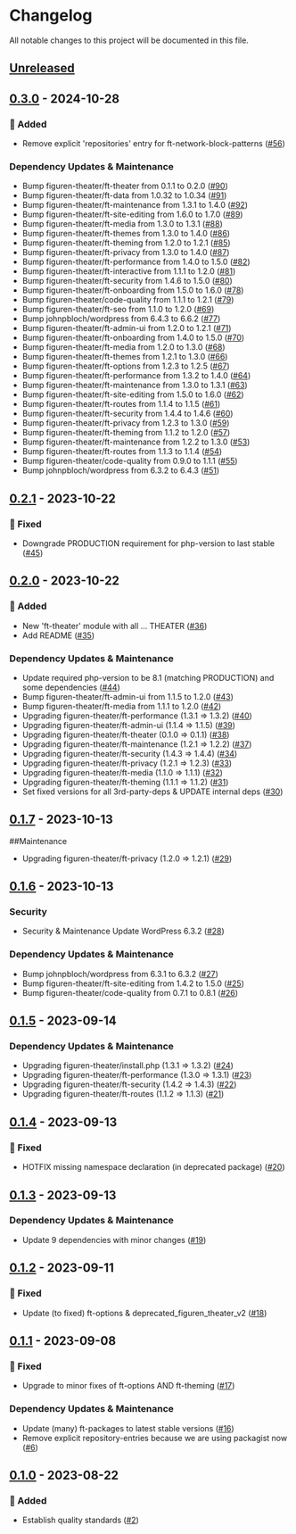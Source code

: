 # Changelog

All notable changes to this project will be documented in this file.

## [Unreleased](https://github.com/figuren-theater/ft-platform-collection/compare/0.3.0...HEAD)

## [0.3.0](https://github.com/figuren-theater/ft-platform-collection/compare/0.2.1...0.3.0) - 2024-10-28

### 🚀 Added

- Remove explicit 'repositories' entry for ft-network-block-patterns ([#56](https://github.com/figuren-theater/ft-platform-collection/pull/56))

### Dependency Updates & Maintenance

- Bump figuren-theater/ft-theater from 0.1.1 to 0.2.0 ([#90](https://github.com/figuren-theater/ft-platform-collection/pull/90))
- Bump figuren-theater/ft-data from 1.0.32 to 1.0.34 ([#91](https://github.com/figuren-theater/ft-platform-collection/pull/91))
- Bump figuren-theater/ft-maintenance from 1.3.1 to 1.4.0 ([#92](https://github.com/figuren-theater/ft-platform-collection/pull/92))
- Bump figuren-theater/ft-site-editing from 1.6.0 to 1.7.0 ([#89](https://github.com/figuren-theater/ft-platform-collection/pull/89))
- Bump figuren-theater/ft-media from 1.3.0 to 1.3.1 ([#88](https://github.com/figuren-theater/ft-platform-collection/pull/88))
- Bump figuren-theater/ft-themes from 1.3.0 to 1.4.0 ([#86](https://github.com/figuren-theater/ft-platform-collection/pull/86))
- Bump figuren-theater/ft-theming from 1.2.0 to 1.2.1 ([#85](https://github.com/figuren-theater/ft-platform-collection/pull/85))
- Bump figuren-theater/ft-privacy from 1.3.0 to 1.4.0 ([#87](https://github.com/figuren-theater/ft-platform-collection/pull/87))
- Bump figuren-theater/ft-performance from 1.4.0 to 1.5.0 ([#82](https://github.com/figuren-theater/ft-platform-collection/pull/82))
- Bump figuren-theater/ft-interactive from 1.1.1 to 1.2.0 ([#81](https://github.com/figuren-theater/ft-platform-collection/pull/81))
- Bump figuren-theater/ft-security from 1.4.6 to 1.5.0 ([#80](https://github.com/figuren-theater/ft-platform-collection/pull/80))
- Bump figuren-theater/ft-onboarding from 1.5.0 to 1.6.0 ([#78](https://github.com/figuren-theater/ft-platform-collection/pull/78))
- Bump figuren-theater/code-quality from 1.1.1 to 1.2.1 ([#79](https://github.com/figuren-theater/ft-platform-collection/pull/79))
- Bump figuren-theater/ft-seo from 1.1.0 to 1.2.0 ([#69](https://github.com/figuren-theater/ft-platform-collection/pull/69))
- Bump johnpbloch/wordpress from 6.4.3 to 6.6.2 ([#77](https://github.com/figuren-theater/ft-platform-collection/pull/77))
- Bump figuren-theater/ft-admin-ui from 1.2.0 to 1.2.1 ([#71](https://github.com/figuren-theater/ft-platform-collection/pull/71))
- Bump figuren-theater/ft-onboarding from 1.4.0 to 1.5.0 ([#70](https://github.com/figuren-theater/ft-platform-collection/pull/70))
- Bump figuren-theater/ft-media from 1.2.0 to 1.3.0 ([#68](https://github.com/figuren-theater/ft-platform-collection/pull/68))
- Bump figuren-theater/ft-themes from 1.2.1 to 1.3.0 ([#66](https://github.com/figuren-theater/ft-platform-collection/pull/66))
- Bump figuren-theater/ft-options from 1.2.3 to 1.2.5 ([#67](https://github.com/figuren-theater/ft-platform-collection/pull/67))
- Bump figuren-theater/ft-performance from 1.3.2 to 1.4.0 ([#64](https://github.com/figuren-theater/ft-platform-collection/pull/64))
- Bump figuren-theater/ft-maintenance from 1.3.0 to 1.3.1 ([#63](https://github.com/figuren-theater/ft-platform-collection/pull/63))
- Bump figuren-theater/ft-site-editing from 1.5.0 to 1.6.0 ([#62](https://github.com/figuren-theater/ft-platform-collection/pull/62))
- Bump figuren-theater/ft-routes from 1.1.4 to 1.1.5 ([#61](https://github.com/figuren-theater/ft-platform-collection/pull/61))
- Bump figuren-theater/ft-security from 1.4.4 to 1.4.6 ([#60](https://github.com/figuren-theater/ft-platform-collection/pull/60))
- Bump figuren-theater/ft-privacy from 1.2.3 to 1.3.0 ([#59](https://github.com/figuren-theater/ft-platform-collection/pull/59))
- Bump figuren-theater/ft-theming from 1.1.2 to 1.2.0 ([#57](https://github.com/figuren-theater/ft-platform-collection/pull/57))
- Bump figuren-theater/ft-maintenance from 1.2.2 to 1.3.0 ([#53](https://github.com/figuren-theater/ft-platform-collection/pull/53))
- Bump figuren-theater/ft-routes from 1.1.3 to 1.1.4 ([#54](https://github.com/figuren-theater/ft-platform-collection/pull/54))
- Bump figuren-theater/code-quality from 0.9.0 to 1.1.1 ([#55](https://github.com/figuren-theater/ft-platform-collection/pull/55))
- Bump johnpbloch/wordpress from 6.3.2 to 6.4.3 ([#51](https://github.com/figuren-theater/ft-platform-collection/pull/51))

## [0.2.1](https://github.com/figuren-theater/ft-platform-collection/compare/0.2.0...0.2.1) - 2023-10-22

### 🐛 Fixed

- Downgrade PRODUCTION requirement for php-version to last stable ([#45](https://github.com/figuren-theater/ft-platform-collection/pull/45))

## [0.2.0](https://github.com/figuren-theater/ft-platform-collection/compare/0.1.7...0.2.0) - 2023-10-22

### 🚀 Added

- New 'ft-theater' module with all ... THEATER ([#36](https://github.com/figuren-theater/ft-platform-collection/pull/36))
- Add README ([#35](https://github.com/figuren-theater/ft-platform-collection/pull/35))

### Dependency Updates & Maintenance

- Update required php-version to be 8.1 (matching PRODUCTION) and some dependencies ([#44](https://github.com/figuren-theater/ft-platform-collection/pull/44))
- Bump figuren-theater/ft-admin-ui from 1.1.5 to 1.2.0 ([#43](https://github.com/figuren-theater/ft-platform-collection/pull/43))
- Bump figuren-theater/ft-media from 1.1.1 to 1.2.0 ([#42](https://github.com/figuren-theater/ft-platform-collection/pull/42))
- Upgrading figuren-theater/ft-performance (1.3.1 => 1.3.2) ([#40](https://github.com/figuren-theater/ft-platform-collection/pull/40))
- Upgrading figuren-theater/ft-admin-ui (1.1.4 => 1.1.5) ([#39](https://github.com/figuren-theater/ft-platform-collection/pull/39))
- Upgrading figuren-theater/ft-theater (0.1.0 => 0.1.1) ([#38](https://github.com/figuren-theater/ft-platform-collection/pull/38))
- Upgrading figuren-theater/ft-maintenance (1.2.1 => 1.2.2) ([#37](https://github.com/figuren-theater/ft-platform-collection/pull/37))
- Upgrading figuren-theater/ft-security (1.4.3 => 1.4.4) ([#34](https://github.com/figuren-theater/ft-platform-collection/pull/34))
- Upgrading figuren-theater/ft-privacy (1.2.1 => 1.2.3) ([#33](https://github.com/figuren-theater/ft-platform-collection/pull/33))
- Upgrading figuren-theater/ft-media (1.1.0 => 1.1.1) ([#32](https://github.com/figuren-theater/ft-platform-collection/pull/32))
- Upgrading figuren-theater/ft-theming (1.1.1 => 1.1.2) ([#31](https://github.com/figuren-theater/ft-platform-collection/pull/31))
- Set fixed versions for all 3rd-party-deps & UPDATE internal deps ([#30](https://github.com/figuren-theater/ft-platform-collection/pull/30))

## [0.1.7](https://github.com/figuren-theater/ft-platform-collection/compare/0.1.6...0.1.7) - 2023-10-13

##Maintenance

- Upgrading figuren-theater/ft-privacy (1.2.0 => 1.2.1) ([#29](https://github.com/figuren-theater/ft-platform-collection/pull/29))

## [0.1.6](https://github.com/figuren-theater/ft-platform-collection/compare/0.1.5...0.1.6) - 2023-10-13

### Security

- Security & Maintenance Update WordPress 6.3.2 ([#28](https://github.com/figuren-theater/ft-platform-collection/pull/28))

### Dependency Updates & Maintenance

- Bump johnpbloch/wordpress from 6.3.1 to 6.3.2 ([#27](https://github.com/figuren-theater/ft-platform-collection/pull/27))
- Bump figuren-theater/ft-site-editing from 1.4.2 to 1.5.0 ([#25](https://github.com/figuren-theater/ft-platform-collection/pull/25))
- Bump figuren-theater/code-quality from 0.7.1 to 0.8.1 ([#26](https://github.com/figuren-theater/ft-platform-collection/pull/26))

## [0.1.5](https://github.com/figuren-theater/ft-platform-collection/compare/0.1.4...0.1.5) - 2023-09-14

### Dependency Updates & Maintenance

- Upgrading figuren-theater/install.php (1.3.1 => 1.3.2) ([#24](https://github.com/figuren-theater/ft-platform-collection/pull/24))
- Upgrading figuren-theater/ft-performance (1.3.0 => 1.3.1) ([#23](https://github.com/figuren-theater/ft-platform-collection/pull/23))
- Upgrading figuren-theater/ft-security (1.4.2 => 1.4.3) ([#22](https://github.com/figuren-theater/ft-platform-collection/pull/22))
- Upgrading figuren-theater/ft-routes (1.1.2 => 1.1.3) ([#21](https://github.com/figuren-theater/ft-platform-collection/pull/21))

## [0.1.4](https://github.com/figuren-theater/ft-platform-collection/compare/0.1.3...0.1.4) - 2023-09-13

### 🐛 Fixed

- HOTFIX missing namespace declaration (in deprecated package) ([#20](https://github.com/figuren-theater/ft-platform-collection/pull/20))

## [0.1.3](https://github.com/figuren-theater/ft-platform-collection/compare/0.1.2...0.1.3) - 2023-09-13

### Dependency Updates & Maintenance

- Update 9 dependencies with minor changes ([#19](https://github.com/figuren-theater/ft-platform-collection/pull/19))

## [0.1.2](https://github.com/figuren-theater/ft-platform-collection/compare/0.1.1...0.1.2) - 2023-09-11

### 🐛 Fixed

- Update (to fixed) ft-options & deprecated_figuren_theater_v2 ([#18](https://github.com/figuren-theater/ft-platform-collection/pull/18))

## [0.1.1](https://github.com/figuren-theater/ft-platform-collection/compare/0.1.0...0.1.1) - 2023-09-08

### 🐛 Fixed

- Upgrade to minor fixes of ft-options AND ft-theming ([#17](https://github.com/figuren-theater/ft-platform-collection/pull/17))

### Dependency Updates & Maintenance

- Update (many) ft-packages to latest stable versions ([#16](https://github.com/figuren-theater/ft-platform-collection/pull/16))
- Remove explicit repository-entries because we are using packagist now ([#6](https://github.com/figuren-theater/ft-platform-collection/pull/6))

## [0.1.0](https://github.com/figuren-theater/ft-platform-collection/compare/0.1.0...0.1.0) - 2023-08-22

### 🚀 Added

- Establish quality standards ([#2](https://github.com/figuren-theater/ft-platform-collection/pull/2))
